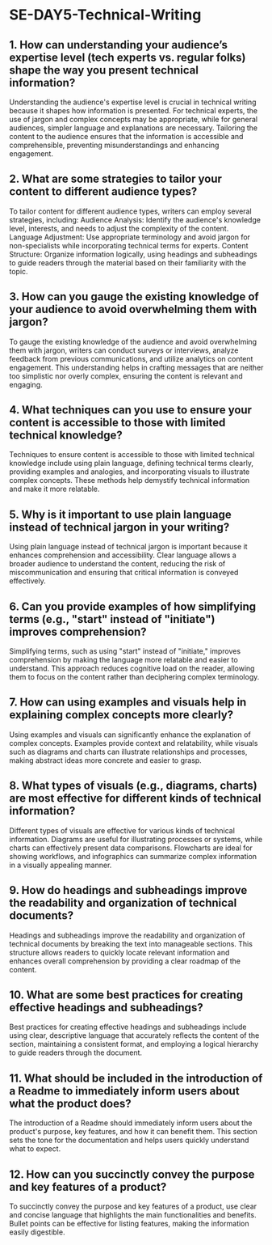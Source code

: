 # SE-DAY5-Technical-Writing
## 1. How can understanding your audience’s expertise level (tech experts vs. regular folks) shape the way you present technical information?
Understanding the audience's expertise level is crucial in technical writing because it shapes how information is presented. For technical experts, the use of jargon and complex concepts may be appropriate, while for general audiences, simpler language and explanations are necessary. Tailoring the content to the audience ensures that the information is accessible and comprehensible, preventing misunderstandings and enhancing engagement.

## 2. What are some strategies to tailor your content to different audience types?
To tailor content for different audience types, writers can employ several strategies, including:
Audience Analysis: Identify the audience's knowledge level, interests, and needs to adjust the complexity of the content.
Language Adjustment: Use appropriate terminology and avoid jargon for non-specialists while incorporating technical terms for experts.
Content Structure: Organize information logically, using headings and subheadings to guide readers through the material based on their familiarity with the topic.

## 3. How can you gauge the existing knowledge of your audience to avoid overwhelming them with jargon?
To gauge the existing knowledge of the audience and avoid overwhelming them with jargon, writers can conduct surveys or interviews, analyze feedback from previous communications, and utilize analytics on content engagement. This understanding helps in crafting messages that are neither too simplistic nor overly complex, ensuring the content is relevant and engaging.

## 4. What techniques can you use to ensure your content is accessible to those with limited technical knowledge?
Techniques to ensure content is accessible to those with limited technical knowledge include using plain language, defining technical terms clearly, providing examples and analogies, and incorporating visuals to illustrate complex concepts. These methods help demystify technical information and make it more relatable.

## 5. Why is it important to use plain language instead of technical jargon in your writing?
Using plain language instead of technical jargon is important because it enhances comprehension and accessibility. Clear language allows a broader audience to understand the content, reducing the risk of miscommunication and ensuring that critical information is conveyed effectively.

## 6. Can you provide examples of how simplifying terms (e.g., "start" instead of "initiate") improves comprehension?
Simplifying terms, such as using "start" instead of "initiate," improves comprehension by making the language more relatable and easier to understand. This approach reduces cognitive load on the reader, allowing them to focus on the content rather than deciphering complex terminology.

## 7. How can using examples and visuals help in explaining complex concepts more clearly?
Using examples and visuals can significantly enhance the explanation of complex concepts. Examples provide context and relatability, while visuals such as diagrams and charts can illustrate relationships and processes, making abstract ideas more concrete and easier to grasp.

## 8. What types of visuals (e.g., diagrams, charts) are most effective for different kinds of technical information?
Different types of visuals are effective for various kinds of technical information. Diagrams are useful for illustrating processes or systems, while charts can effectively present data comparisons. Flowcharts are ideal for showing workflows, and infographics can summarize complex information in a visually appealing manner.

## 9. How do headings and subheadings improve the readability and organization of technical documents?
Headings and subheadings improve the readability and organization of technical documents by breaking the text into manageable sections. This structure allows readers to quickly locate relevant information and enhances overall comprehension by providing a clear roadmap of the content.

## 10. What are some best practices for creating effective headings and subheadings?
Best practices for creating effective headings and subheadings include using clear, descriptive language that accurately reflects the content of the section, maintaining a consistent format, and employing a logical hierarchy to guide readers through the document.

## 11. What should be included in the introduction of a Readme to immediately inform users about what the product does?
The introduction of a Readme should immediately inform users about the product's purpose, key features, and how it can benefit them. This section sets the tone for the documentation and helps users quickly understand what to expect.

## 12. How can you succinctly convey the purpose and key features of a product?
To succinctly convey the purpose and key features of a product, use clear and concise language that highlights the main functionalities and benefits. Bullet points can be effective for listing features, making the information easily digestible.

